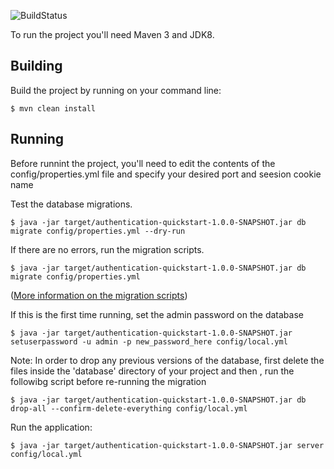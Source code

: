 ![BuildStatus](https://travis-ci.org/cgi-digital/CVLib.svg?branch=master)

To run the project you'll need Maven 3 and JDK8.

## Building

Build the project by running on your command line:
```
$ mvn clean install
```

## Running

Before runnint the project, you'll need to edit the contents of the config/properties.yml file and specify your desired port and seesion cookie name

Test the database migrations.
```
$ java -jar target/authentication-quickstart-1.0.0-SNAPSHOT.jar db migrate config/properties.yml --dry-run
```

If there are no errors, run the migration scripts.
```
$ java -jar target/authentication-quickstart-1.0.0-SNAPSHOT.jar db migrate config/properties.yml
```

([More information on the migration scripts](http://www.dropwizard.io/0.9.2/docs/manual/migrations.html))

If this is the first time running, set the admin password on the database

```
$ java -jar target/authentication-quickstart-1.0.0-SNAPSHOT.jar setuserpassword -u admin -p new_password_here config/local.yml
```

Note:
In order to drop any previous versions of the database, first delete the files inside the 'database' directory of your project and then , run the followibg script before re-running the migration
```
$ java -jar target/authentication-quickstart-1.0.0-SNAPSHOT.jar db drop-all --confirm-delete-everything config/local.yml
```


Run the application:
```
$ java -jar target/authentication-quickstart-1.0.0-SNAPSHOT.jar server config/local.yml
```
